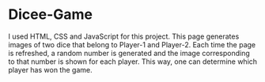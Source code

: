 # Dicee-Game

I used HTML, CSS and JavaScript for this project. 
This page generates images of two dice that belong to Player-1 and Player-2.
Each time the page is refreshed, a random number is generated and the image corresponding to that number is shown for each player.
This way, one can determine which player has won the game.
